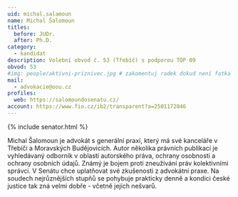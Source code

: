 ```yaml
---
uid: michal.salamoun
name: Michal Šalomoun
titles:
  before: JUDr.
  after: Ph.D.
category:
  - kandidat
description: Volební obvod č. 53 (Třebíč) s podporou TOP 09
obvod: 53
#img: people/aktivni-priznivec.jpg # zakomentuj radek dokud není fotka
mail:
  - advokacie@oou.cz 
profiles:
  web: https://salomoundosenatu.cz/
account: https://www.fio.cz/ib2/transparent?a=2501172846
---
```


{% include senator.html %} 

Michal Šalomoun je advokát s generální praxí, který má své kanceláře v Třebíči a Moravských Budějovicích. Autor několika právních publikací je vyhledávaný odborník v oblasti autorského práva, ochrany osobnosti a ochrany osobních údajů. Známý je bojem proti zneužívání práv kolektivními správci. V Senátu chce uplatňovat své zkušenosti z advokátní praxe. Na soudech nejrůznějších stupňů se pohybuje prakticky denně a kondici české justice tak zná velmi dobře - včetně jejích nešvarů.

